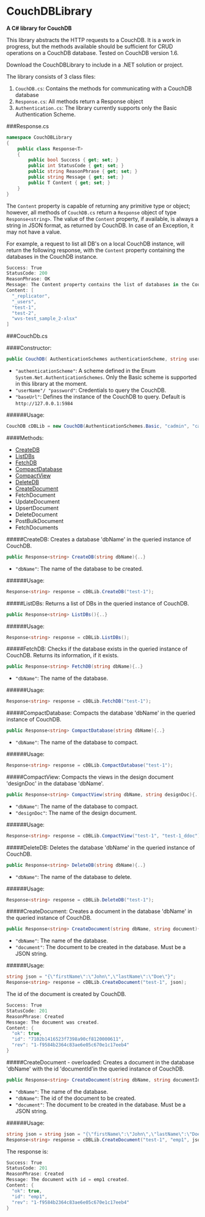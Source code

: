 # CouchDBLibrary
**A C# library for CouchDB**

This library abstracts the HTTP requests to a CouchDB.
It is a work in progress, but the methods available should be sufficient for CRUD operations on a CouchDB database.
Tested on CouchDB version 1.6.

Download the CouchDBLibrary to include in a .NET solution or project.

The library consists of 3 class files:

1. `CouchDB.cs`: Contains the methods for communicating with a CouchDB database
2. `Response.cs`: All methods return a Response object
3. `Authentication.cs`: The library currently supports only the Basic Authentication Scheme.

###Response.cs

```csharp
namespace CouchDBLibrary
{
    public class Response<T>
    {
        public bool Success { get; set; }
        public int StatusCode { get; set; }
        public string ReasonPhrase { get; set; }
        public string Message { get; set; }
        public T Content { get; set; }
    }
}
```

The `Content` property is capable of returning any primitive type or object; however, all methods of `CouchDB.cs` return a `Response` object of type `Response<string>`. The value of the `Content` property, if available, is always a string in JSON format, as returned by CouchDB. In case of an Exception, it may not have a value.

For example, a request to list all DB's on a local CouchDB instance, will return the following response, with the `Content` property containing the databases in the CouchDB instance.

```csharp
Success: True 
StatusCode: 200 
ReasonPhrase: OK
Message: The Content property contains the list of databases in the CouchDB at http://127.0.0.1:5984.
Content: [
  "_replicator",
  "_users",
  "test-1",
  "test-2",
  "wvs-test_sample_2-xlsx"
]
```

###CouchDb.cs

####Constructor:

```csharp
public CouchDB( AuthenticationSchemes authenticationScheme, string userName, string password, string baseUrl = @"http://127.0.0.1:5984"){..}
```

+ `"authenticationScheme"`: A scheme defined in the Enum `System.Net.AuthenticationSchemes`. Only the Basic scheme is supported in this library at the moment.
+ `"userName"/ "password"`: Credentials to query the CouchDB.
+ `"baseUrl"`: Defines the instance of the CouchDB to query. Default is `http://127.0.0.1:5984`

######Usage:
```csharp
CouchDB cDBLib = new CouchDB(AuthenticationSchemes.Basic, "cadmin", "cadminpwd");
```

####Methods:
+ [CreateDB](https://github.com/nestas-santanu/CouchDBLibrary/blob/master/README.md#createdb)
+ [ListDBs](https://github.com/nestas-santanu/CouchDBLibrary/blob/master/README.md#listdbs)
+ [FetchDB](https://github.com/nestas-santanu/CouchDBLibrary/blob/master/README.md#fetchdb)
+ [CompactDatabase](https://github.com/nestas-santanu/CouchDBLibrary/blob/master/README.md#compactdatabase)
+ [CompactView](https://github.com/nestas-santanu/CouchDBLibrary/blob/master/README.md#compactview)
+ [DeleteDB](https://github.com/nestas-santanu/CouchDBLibrary/blob/master/README.md#deletedb)
+ [CreateDocument](https://github.com/nestas-santanu/CouchDBLibrary/blob/master/README.md#createdocument)
+ FetchDocument
+ UpdateDocument
+ UpsertDocument
+ DeleteDocument
+ PostBulkDocument
+ FetchDocuments

#####CreateDB: 
Creates a database 'dbName' in the queried instance of CouchDB.
```csharp
public Response<string> CreateDB(string dbName){..}
```
+ `"dbName"`: The name of the database to be created.

######Usage: 
```csharp
Response<string> response = cDBLib.CreateDB("test-1");
```

#####ListDBs:
Returns a list of DBs in the queried instance of CouchDB.
```csharp
public Response<string> ListDBs(){..}
```
######Usage: 
```csharp
Response<string> response = cDBLib.ListDBs();
```

#####FetchDB:
Checks if the database exists in the queried instance of CouchDB. Returns its information, if it exists.
```csharp
public Response<string> FetchDB(string dbName){..}
```
+ `"dbName"`: The name of the database.

######Usage: 
```csharp
Response<string> response = cDBLib.FetchDB("test-1");
```

#####CompactDatabase:
Compacts the database 'dbName' in the queried instance of CouchDB.
```csharp
public Response<string> CompactDatabase(string dbName){..}
```
+ `"dbName"`: The name of the database to compact.

######Usage: 
```csharp
Response<string> response = cDBLib.CompactDatabase("test-1");
```

#####CompactView:
Compacts the views in the design document 'designDoc' in the database 'dbName'.
```csharp
public Response<string> CompactView(string dbName, string designDoc){..}
```
+ `"dbName"`: The name of the database to compact.
+ `"designDoc"`: The name of the design document.

######Usage: 
```csharp
Response<string> response = cDBLib.CompactView("test-1", "test-1_ddoc");
```

#####DeleteDB:
Deletes the database 'dbName' in the queried instance of CouchDB.
```csharp
public Response<string> DeleteDB(string dbName){..}
```
+ `"dbName"`: The name of the database to delete.

######Usage: 
```csharp
Response<string> response = cDBLib.DeleteDB("test-1");
```

#####CreateDocument:
Creates a document in the database 'dbName' in the queried instance of CouchDB.
```csharp
public Response<string> CreateDocument(string dbName, string document){..}
```
+ `"dbName"`: The name of the database.
+ `"document"`: The document to be created in the database. Must be a JSON string.

######Usage: 
```csharp
string json = "{\"firstName\":\"John\",\"lastName\":\"Doe\"}";
Response<string> response = cDBLib.CreateDocument("test-1", json);
```

The id of the document is created by CouchDB.
```csharp
Success: True
StatusCode: 201
ReasonPhrase: Created
Message: The document was created.
Content: {
  "ok": true,
  "id": "7102b1416523f7398a90cf8120000611",
  "rev": "1-f9584b2364c83ae6e05c670e1c17eeb4"
}
```

#####CreateDocument - overloaded:
Creates a document in the database 'dbName' with the id 'documentId'in the queried instance of CouchDB.
```csharp
public Response<string> CreateDocument(string dbName, string documentId, string document){..}
```
+ `"dbName"`: The name of the database.
+ `"dbName"`: The id of the document to be created.
+ `"document"`: The document to be created in the database. Must be a JSON string.

######Usage: 
```csharp
string json = string json = "{\"firstName\":\"John\",\"lastName\":\"Doe\"}";;
Response<string> response = cDBLib.CreateDocument("test-1", "emp1", json);
```

The response is:
```csharp
Success: True
StatusCode: 201
ReasonPhrase: Created
Message: The document with id = emp1 created.
Content: {
  "ok": true,
  "id": "emp1",
  "rev": "1-f9584b2364c83ae6e05c670e1c17eeb4"
}
```








